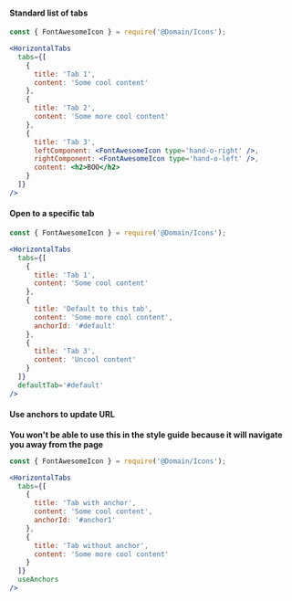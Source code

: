 #### Standard list of tabs

```jsx
const { FontAwesomeIcon } = require('@Domain/Icons');

<HorizontalTabs
  tabs={[
    {
      title: 'Tab 1',
      content: 'Some cool content'
    },
    {
      title: 'Tab 2',
      content: 'Some more cool content'
    },
    {
      title: 'Tab 3',
      leftComponent: <FontAwesomeIcon type='hand-o-right' />,
      rightComponent: <FontAwesomeIcon type='hand-o-left' />,
      content: <h2>BOO</h2>
    }
  ]}
/>
```

#### Open to a specific tab

```jsx
const { FontAwesomeIcon } = require('@Domain/Icons');

<HorizontalTabs
  tabs={[
    {
      title: 'Tab 1',
      content: 'Some cool content'
    },
    {
      title: 'Default to this tab',
      content: 'Some more cool content',
      anchorId: '#default'
    },
    {
      title: 'Tab 3',
      content: 'Uncool content'
    }
  ]}
  defaultTab='#default'
/>
```

#### Use anchors to update URL

**You won't be able to use this in the style guide because it will navigate you away from the page**

```jsx
const { FontAwesomeIcon } = require('@Domain/Icons');

<HorizontalTabs
  tabs={[
    {
      title: 'Tab with anchor',
      content: 'Some cool content',
      anchorId: '#anchor1'
    },
    {
      title: 'Tab without anchor',
      content: 'Some more cool content'
    }
  ]}
  useAnchors
/>
```
